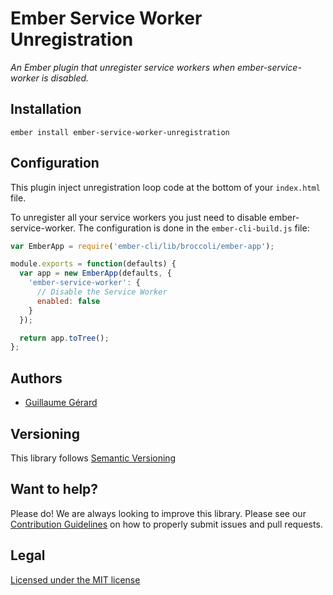 # Ember Service Worker Unregistration

_An Ember plugin that unregister service workers when ember-service-worker is disabled._

## Installation

```
ember install ember-service-worker-unregistration
```

## Configuration

This plugin inject unregistration loop code at the bottom of your `index.html` file.

To unregister all your service workers you just need to disable ember-service-worker.
The configuration is done in the `ember-cli-build.js` file:

```js
var EmberApp = require('ember-cli/lib/broccoli/ember-app');

module.exports = function(defaults) {
  var app = new EmberApp(defaults, {
    'ember-service-worker': {
      // Disable the Service Worker
      enabled: false
    }
  });

  return app.toTree();
};
```

## Authors

* [Guillaume Gérard](http://twitter.com/ggerard88)

## Versioning

This library follows [Semantic Versioning](http://semver.org)

## Want to help?

Please do! We are always looking to improve this library. Please see our
[Contribution Guidelines](https://github.com/greatwizard/ember-service-worker-unregistration/blob/master/CONTRIBUTING.md)
on how to properly submit issues and pull requests.

## Legal

[Licensed under the MIT license](http://www.opensource.org/licenses/mit-license.php)
